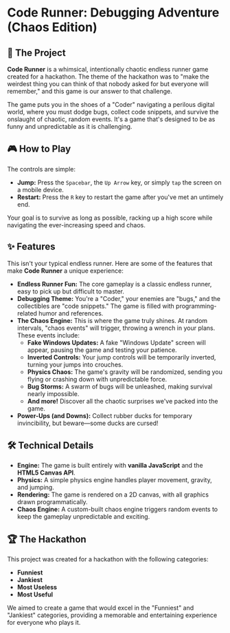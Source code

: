 # Code Runner: Debugging Adventure (Chaos Edition)

## 🚀 The Project

**Code Runner** is a whimsical, intentionally chaotic endless runner game created for a hackathon. The theme of the hackathon was to "make the weirdest thing you can think of that nobody asked for but everyone will remember," and this game is our answer to that challenge.

The game puts you in the shoes of a "Coder" navigating a perilous digital world, where you must dodge bugs, collect code snippets, and survive the onslaught of chaotic, random events. It's a game that's designed to be as funny and unpredictable as it is challenging.

## 🎮 How to Play

The controls are simple:

*   **Jump:** Press the `Spacebar`, the `Up Arrow` key, or simply `tap` the screen on a mobile device.
*   **Restart:** Press the `R` key to restart the game after you've met an untimely end.

Your goal is to survive as long as possible, racking up a high score while navigating the ever-increasing speed and chaos.

## ✨ Features

This isn't your typical endless runner. Here are some of the features that make **Code Runner** a unique experience:

*   **Endless Runner Fun:** The core gameplay is a classic endless runner, easy to pick up but difficult to master.
*   **Debugging Theme:** You're a "Coder," your enemies are "bugs," and the collectibles are "code snippets." The game is filled with programming-related humor and references.
*   **The Chaos Engine:** This is where the game truly shines. At random intervals, "chaos events" will trigger, throwing a wrench in your plans. These events include:
    *   **Fake Windows Updates:** A fake "Windows Update" screen will appear, pausing the game and testing your patience.
    *   **Inverted Controls:** Your jump controls will be temporarily inverted, turning your jumps into crouches.
    *   **Physics Chaos:** The game's gravity will be randomized, sending you flying or crashing down with unpredictable force.
    *   **Bug Storms:** A swarm of bugs will be unleashed, making survival nearly impossible.
    *   **And more!** Discover all the chaotic surprises we've packed into the game.
*   **Power-Ups (and Downs):** Collect rubber ducks for temporary invincibility, but beware—some ducks are cursed!

## 🛠️ Technical Details

*   **Engine:** The game is built entirely with **vanilla JavaScript** and the **HTML5 Canvas API**.
*   **Physics:** A simple physics engine handles player movement, gravity, and jumping.
*   **Rendering:** The game is rendered on a 2D canvas, with all graphics drawn programmatically.
*   **Chaos Engine:** A custom-built chaos engine triggers random events to keep the gameplay unpredictable and exciting.

## 🏆 The Hackathon

This project was created for a hackathon with the following categories:

*   **Funniest**
*   **Jankiest**
*   **Most Useless**
*   **Most Useful**

We aimed to create a game that would excel in the "Funniest" and "Jankiest" categories, providing a memorable and entertaining experience for everyone who plays it.
